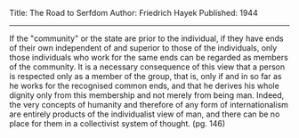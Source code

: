 Title: The Road to Serfdom
Author: Friedrich Hayek
Published: 1944

----
If the "community" or the state are prior to the individual, if they have ends
of their own independent of and superior to those of the individuals,
only those individuals who work for the same ends can be regarded as
members of the community. It is a necessary consequence of this view
that a person is respected only as a member of the group, that is, only
if and in so far as he works for the recognised common ends, and that
he derives his whole dignity only from this membership and not merely
from being man. Indeed, the very concepts of humanity and therefore of
any form of internationalism are entirely products of the individualist
view of man, and there can be no place for them in a collectivist system
of thought.
(pg. 146)


